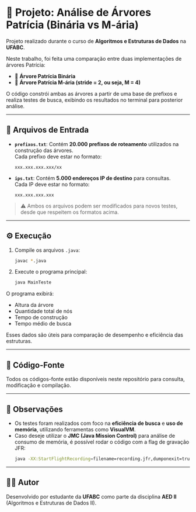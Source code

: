 # 📘 Projeto: Análise de Árvores Patrícia (Binária vs M-ária)

Projeto realizado durante o curso de **Algoritmos e Estruturas de Dados** na **UFABC**.

Neste trabalho, foi feita uma comparação entre duas implementações de árvores Patrícia:

- 🌳 **Árvore Patrícia Binária**
- 🌲 **Árvore Patrícia M-ária (stride = 2, ou seja, M = 4)**

O código constrói ambas as árvores a partir de uma base de prefixos e realiza testes de busca, exibindo os resultados no terminal para posterior análise.

---

## 📂 Arquivos de Entrada

- **`prefixos.txt`**: Contém **20.000 prefixos de roteamento** utilizados na construção das árvores.  
  Cada prefixo deve estar no formato:
  ```
  xxx.xxx.xxx.xxx/xx
  ```

- **`ips.txt`**: Contém **5.000 endereços IP de destino** para consultas.  
  Cada IP deve estar no formato:
  ```
  xxx.xxx.xxx.xxx
  ```

> ⚠️ Ambos os arquivos podem ser modificados para novos testes, desde que respeitem os formatos acima.

---

## ⚙️ Execução

1. Compile os arquivos `.java`:
   ```bash
   javac *.java
   ```

2. Execute o programa principal:
   ```bash
   java MainTeste
   ```

O programa exibirá:

- Altura da árvore
- Quantidade total de nós
- Tempo de construção
- Tempo médio de busca

Esses dados são úteis para comparação de desempenho e eficiência das estruturas.

---

## 📁 Código-Fonte

Todos os códigos-fonte estão disponíveis neste repositório para consulta, modificação e compilação.

---

## 🧪 Observações

- Os testes foram realizados com foco na **eficiência de busca** e **uso de memória**, utilizando ferramentas como **VisualVM**.
- Caso deseje utilizar o **JMC (Java Mission Control)** para análise de consumo de memória, é possível rodar o código com a flag de gravação JFR:
   ```bash
   java -XX:StartFlightRecording=filename=recording.jfr,dumponexit=true -cp out MainTeste
   ```

---

## 🧑‍🎓 Autor

Desenvolvido por estudante da **UFABC** como parte da disciplina **AED II** (Algoritmos e Estruturas de Dados II).

